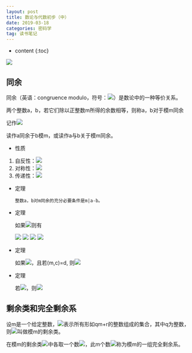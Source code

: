```yaml
---
layout: post
title: 数论与代数初步（中）
date: 2019-03-18
categories: 密码学
tag: 读书笔记
---
```


* content
{:toc}
<img src="https://latex.codecogs.com/png.latex?\inline&space; ">

## 同余

同余（英语：congruence modulo，符号：<img src="https://latex.codecogs.com/png.latex?\inline&space; \equiv ">）是数论中的一种等价关系。

两个整数a，b，若它们除以正整数m所得的余数相等，则称a，b对于模m同余

记作<img src="https://latex.codecogs.com/png.latex?\inline&space; a\equiv b{\pmod\ {m}}">

读作a同余于b模m，或读作a与b关于模m同余。

- 性质

1. 自反性：<img src="https://latex.codecogs.com/png.latex?\inline&space; a \equiv a(mod\ m) ">
2. 对称性：<img src="https://latex.codecogs.com/png.latex?\inline&space; a \equiv b(mod\ m), b \equiv a(mod\ m) ">
3. 传递性：<img src="https://latex.codecogs.com/png.latex?\inline&space; a \equiv b(mod\ m)，b \equiv c(mod\ m)，a \equiv c(mod\ m) ">

- 定理

      整数a，b对m同余的充分必要条件是m|a-b。

- 定理

    如果<img src="https://latex.codecogs.com/png.latex?\inline&space; a \equiv b(mod\ m)，c \equiv d(mod\ m) ">则有

    <img src="https://latex.codecogs.com/png.latex?\inline&space; ax+cx \equiv by+dy(mod\ m) ">

    <img src="https://latex.codecogs.com/png.latex?\inline&space; ac \equiv bd(mod\ m) ">

    <img src="https://latex.codecogs.com/png.latex?\inline&space; a^n \equiv b^n(mod\ m) ">

    <img src="https://latex.codecogs.com/png.latex?\inline&space; f(a) \equiv f(b)(mod\ m) ">

- 定理

    如果<img src="https://latex.codecogs.com/png.latex?\inline&space; ac \equiv bc(mod\ m) ">，且若(m,c)=d, 则<img src="https://latex.codecogs.com/png.latex?\inline&space; a \equiv b(mod\ \frac md) ">

- 定理

    若<img src="https://latex.codecogs.com/png.latex?\inline&space; a \equiv b(mod\ m_i) ">，则<img src="https://latex.codecogs.com/png.latex?\inline&space; a \equiv b(mod\ [m_1,m_2,...,m_n]) ">

## 剩余类和完全剩余系

设m是一个给定整数，<img src="https://latex.codecogs.com/png.latex?\inline&space; C_r(r=0,1,...,m-1) ">表示所有形如qm+r的整数组成的集合，其中q为整数，则<img src="https://latex.codecogs.com/png.latex?\inline&space; C_0,C_1,...,C_{m-1} ">叫做模m的剩余类。

在模m的剩余类<img src="https://latex.codecogs.com/png.latex?\inline&space; C_r(r=0,1,...,m-1) ">中各取一个数<img src="https://latex.codecogs.com/png.latex?\inline&space;a_j\in C_j(j=0,1,...,m-1) ">，此m个数<img src="https://latex.codecogs.com/png.latex?\inline&space;a_r(r=0,1,...,m-1) ">称为模m的一组完全剩余系。